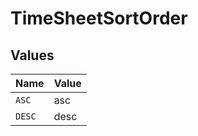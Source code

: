 # TimeSheetSortOrder


## Values

| Name   | Value  |
| ------ | ------ |
| `ASC`  | asc    |
| `DESC` | desc   |